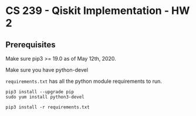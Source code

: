 # CS 239 - Qiskit Implementation - HW 2

## Prerequisites

Make sure pip3 >= 19.0 as of May 12th, 2020. 

Make sure you have python-devel

```requirements.txt``` has all the python module requirements to run.

```
pip3 install --upgrade pip
sudo yum install python3-devel

pip3 install -r requirements.txt
```
